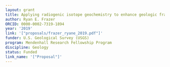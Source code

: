 ```yaml
---
layout: grant
title: Applying radiogenic isotope geochemistry to enhance geologic framework models
author: Ryan E. Frazer
ORCID: 0000-0002-7319-1894
year: '2019'
link: '["proposals/frazer_ryane_2019.pdf"]'
funder: U.S. Geological Survey (USGS)
program: Mendenhall Research Fellowship Program
discipline: Geology
status: Funded
link_name: '["Proposal"]'
---
```


